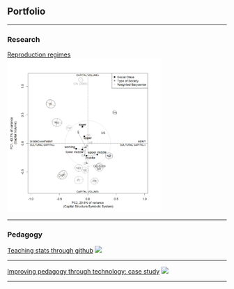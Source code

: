 ## Portfolio

---

### Research 

[Reproduction regimes](/repr_reg)  
<img src="images/rep_reg.png?raw=true" width = "70%" height = "70%" />

---

### Pedagogy

[Teaching stats through github](/pdf/sample_presentation.pdf)
<img src="images/dummy_thumbnail.jpg?raw=true"/>

---

[Improving pedagogy through technology: case study](http://example.com/)
<img src="images/dummy_thumbnail.jpg?raw=true"/>

---


[def]: /repr_reg